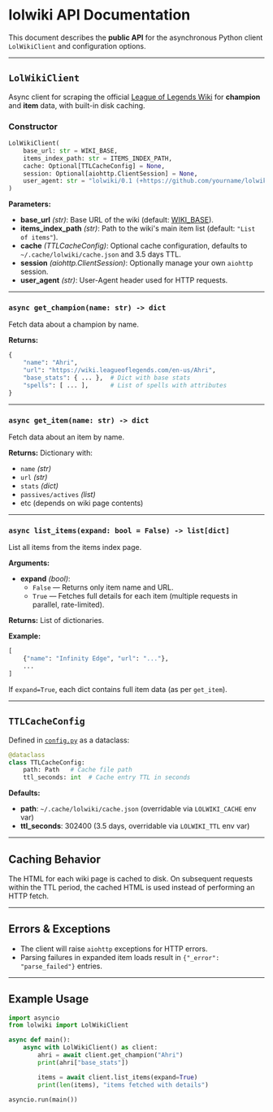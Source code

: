 # lolwiki API Documentation

This document describes the **public API** for the asynchronous Python client `LolWikiClient` and configuration options.

---

## `LolWikiClient`

Async client for scraping the official [League of Legends Wiki](https://wiki.leagueoflegends.com) for **champion** and **item** data, with built-in disk caching.

### Constructor

```python
LolWikiClient(
    base_url: str = WIKI_BASE,
    items_index_path: str = ITEMS_INDEX_PATH,
    cache: Optional[TTLCacheConfig] = None,
    session: Optional[aiohttp.ClientSession] = None,
    user_agent: str = "lolwiki/0.1 (+https://github.com/yourname/lolwiki)",
)
```

**Parameters:**
- **base_url** *(str)*: Base URL of the wiki (default: [WIKI_BASE](lolwiki/config.py#L8)).
- **items_index_path** *(str)*: Path to the wiki's main item list (default: `"List of items"`).
- **cache** *(TTLCacheConfig)*: Optional cache configuration, defaults to `~/.cache/lolwiki/cache.json` and 3.5 days TTL.
- **session** *(aiohttp.ClientSession)*: Optionally manage your own `aiohttp` session.
- **user_agent** *(str)*: User-Agent header used for HTTP requests.

---

### `async get_champion(name: str) -> dict`

Fetch data about a champion by name.

**Returns:**
```python
{
    "name": "Ahri",
    "url": "https://wiki.leagueoflegends.com/en-us/Ahri",
    "base_stats": { ... },  # Dict with base stats
    "spells": [ ... ],      # List of spells with attributes
}
```

---

### `async get_item(name: str) -> dict`

Fetch data about an item by name.

**Returns:**
Dictionary with:
- `name` *(str)*
- `url` *(str)*
- `stats` *(dict)*
- `passives/actives` *(list)*
- etc (depends on wiki page contents)

---

### `async list_items(expand: bool = False) -> list[dict]`

List all items from the items index page.

**Arguments:**
- **expand** *(bool)*:
  - `False` — Returns only item name and URL.
  - `True` — Fetches full details for each item (multiple requests in parallel, rate-limited).

**Returns:**
List of dictionaries.

**Example:**
```python
[
    {"name": "Infinity Edge", "url": "..."},
    ...
]
```
If `expand=True`, each dict contains full item data (as per `get_item`).

---

## `TTLCacheConfig`

Defined in [`config.py`](lolwiki/config.py) as a dataclass:

```python
@dataclass
class TTLCacheConfig:
    path: Path   # Cache file path
    ttl_seconds: int  # Cache entry TTL in seconds
```

**Defaults:**
- **path**: `~/.cache/lolwiki/cache.json` (overridable via `LOLWIKI_CACHE` env var)
- **ttl_seconds**: 302400 (3.5 days, overridable via `LOLWIKI_TTL` env var)

---

## Caching Behavior

The HTML for each wiki page is cached to disk. On subsequent requests within the TTL period, the cached HTML is used instead of performing an HTTP fetch.

---

## Errors & Exceptions

- The client will raise `aiohttp` exceptions for HTTP errors.
- Parsing failures in expanded item loads result in `{"_error": "parse_failed"}` entries.

---

## Example Usage

```python
import asyncio
from lolwiki import LolWikiClient

async def main():
    async with LolWikiClient() as client:
        ahri = await client.get_champion("Ahri")
        print(ahri["base_stats"])

        items = await client.list_items(expand=True)
        print(len(items), "items fetched with details")

asyncio.run(main())